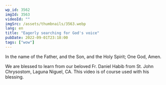```yaml
---
wp_id: 3562
imgId: 3563
videoId: ""
imgSrc: /assets/thumbnails/3563.webp
lang: en
title: "Eagerly searching for God's voice"
pubDate: 2022-09-01T23:18:00
tags: ["wow"]
---
```


<p>In the name of the Father, and the Son, and the Holy Spirit; One God, Amen.</p>
<p>We are blessed to learn from our beloved Fr. Daniel Habib from St. John Chrysostom, Laguna Niguel, CA. This video is of course used with his blessing.</p>
